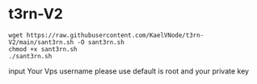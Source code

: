 # t3rn-V2
```
wget https://raw.githubusercontent.com/KaelVNode/t3rn-V2/main/sant3rn.sh -O sant3rn.sh
chmod +x sant3rn.sh
./sant3rn.sh

```
input Your Vps username please use default is root and your private key
